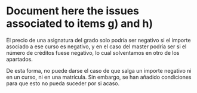 # Document here the issues associated to items g) and h)

El precio de una asignatura del grado solo podría ser negativo si el importe asociado a ese curso es negativo, y en el caso del master podría ser si el número de créditos fuese negativo, lo cual solventamos en otro de los apartados.

De esta forma, no puede darse el caso de que salga un importe negativo ni en un curso, ni en una matrícula. Sin embargo, se han añadido condiciones para que esto no pueda suceder por si acaso.